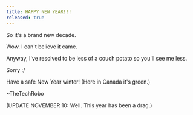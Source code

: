 ```yaml
---
title: HAPPY NEW YEAR!!!
released: true
---
```


So it's a brand new decade.

Wow. I can't believe it came.

Anyway, I've resolved to be less of a couch potato so you'll see me less.

Sorry :/

Have a safe New Year winter! (Here in Canada it's green.)

~TheTechRobo

(UPDATE NOVEMBER 10: Well. This year has been a drag.)
